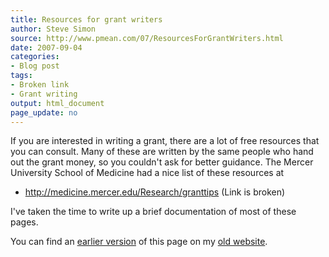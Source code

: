 ```yaml
---
title: Resources for grant writers
author: Steve Simon
source: http://www.pmean.com/07/ResourcesForGrantWriters.html
date: 2007-09-04
categories:
- Blog post
tags:
- Broken link
- Grant writing
output: html_document
page_update: no
---
```


If you are interested in writing a grant, there are a lot of free resources that you can consult. Many of these are written by the same people who hand out the grant money, so you couldn't ask for better guidance. The Mercer University School of Medicine had a nice list of these resources at

+ http://medicine.mercer.edu/Research/granttips (Link is broken)

I've taken the time to write up a brief documentation of most of these pages.

You can find an [earlier version][sim1] of this page on my [old website][sim2].

[sim1]: http://www.pmean.com/07/ResourcesForGrantWriters.html
[sim2]: http://www.pmean.com
